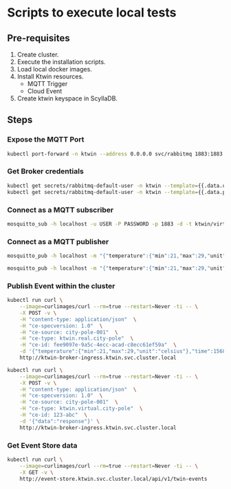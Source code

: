 # Scripts to execute local tests

## Pre-requisites

1. Create cluster.
2. Execute the installation scripts.
3. Load local docker images.
4. Install Ktwin resources.
    - MQTT Trigger
    - Cloud Event
5. Create ktwin keyspace in ScyllaDB.

## Steps

### Expose the MQTT Port

```sh
kubectl port-forward -n ktwin --address 0.0.0.0 svc/rabbitmq 1883:1883
```

### Get Broker credentials

```sh
kubectl get secrets/rabbitmq-default-user -n ktwin --template={{.data.username}} | base64 -D
kubectl get secrets/rabbitmq-default-user -n ktwin --template={{.data.password}} | base64 -D
```

### Connect as a MQTT subscriber

```sh
mosquitto_sub -h localhost -u USER -P PASSWORD -p 1883 -d -t ktwin/virtual/city-pole/city-pole-001
```

### Connect as a MQTT publisher

```sh
mosquitto_pub -h localhost -m "{"temperature":{"min":21,"max":29,"unit":"celsius"},"time":1568881230}" -u USER -P PASSWORD -p 1883 -d -t ktwin/real/city-pole/city-pole-001
```

```sh
mosquitto_pub -h localhost -m "{"temperature":{"min":21,"max":29,"unit":"celsius"},"time":1568881230}" -u USER -P PASSWORD -p 1883 -d -t ktwin/real/ngsi-ld-city-noiselevelobserved/ngsi-ld-city-noiselevelobserved-001
```

### Publish Event within the cluster

```sh
kubectl run curl \
    --image=curlimages/curl --rm=true --restart=Never -ti -- \
    -X POST -v \
    -H "content-type: application/json"  \
    -H "ce-specversion: 1.0"  \
    -H "ce-source: city-pole-001"  \
    -H "ce-type: ktwin.real.city-pole"  \
    -H "ce-id: fee9097e-9a5c-4ecc-acad-c8ecc61ef59a"  \
    -d '{"temperature":{"min":21,"max":29,"unit":"celsius"},"time":1568881230}' \
    http://ktwin-broker-ingress.ktwin.svc.cluster.local
```

```sh
kubectl run curl \
    --image=curlimages/curl --rm=true --restart=Never -ti -- \
    -X POST -v \
    -H "content-type: application/json"  \
    -H "ce-specversion: 1.0"  \
    -H "ce-source: city-pole-001"  \
    -H "ce-type: ktwin.virtual.city-pole"  \
    -H "ce-id: 123-abc"  \
    -d '{"data":"response"}' \
    http://ktwin-broker-ingress.ktwin.svc.cluster.local
```

### Get Event Store data

```sh
kubectl run curl \
    --image=curlimages/curl --rm=true --restart=Never -ti -- \
    -X GET -v \
    http://event-store.ktwin.svc.cluster.local/api/v1/twin-events
```
